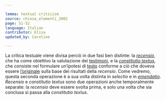 ```yaml
---

lemma: textual criticism
source: chiesa_elementi_2002
page: 51-52
language: Italian
contributor: Elisa
updated_by: Caroline

---
```


La critica testuale viene divisa perciò in due fasi ben distinte: la _[recensio](recensio.html)_, che ha come obiettivo la valutazione dei [testimoni](witness.html), e la _[constitutio textus](constitutioTextus.html)_, che consiste nel formulare un’ipotesi di [testo](text.html) conforme a ciò che doveva essere [l’originale](original.html) sulla base dei risultati della _recensio_. Come vedremo, questa seconda operazione è a sua volta distinta in _selectio_ e in _[emendatio](emendation.html)_. _Recensio_ e _constitutio textus_ sono due operazioni anche temporalmente separate: la _recensio_ deve essere svolta prima, e solo una volta che sia conclusa si passa alla _constitutio textus_.
